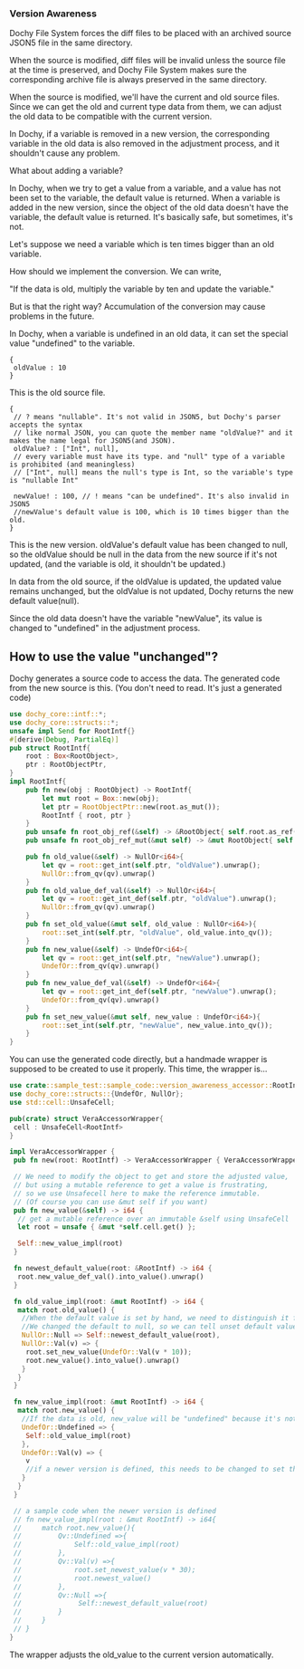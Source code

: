 ### Version Awareness

Dochy File System forces the diff files to be placed with 
 an archived source JSON5 file in the same directory.

When the source is modified, diff files will be invalid unless 
the source file at the time is preserved, and Dochy File System makes sure
the corresponding archive file is always preserved in the same directory.

When the source is modified, we'll have the current and old source files.
Since we can get the old and current type data from them,
we can adjust the old data to be compatible with the current version.

In Dochy, if a variable is removed in a new version, 
the corresponding variable in the old data is also removed in the adjustment process, 
and it shouldn't cause any problem.

What about adding a variable?

In Dochy, when we try to get a value from a variable, 
and a value has not been set to the variable, the default value is returned.
When a variable is added in the new version, since the object of the old data doesn't have the variable,
the default value is returned. It's basically safe, but sometimes, it's not.

Let's suppose we need a variable which is ten times bigger than an old variable.

How should we implement the conversion. We can write,

"If the data is old, multiply the variable by ten and update the variable."

But is that the right way? Accumulation of the conversion may cause problems in the future.

In Dochy, when a variable is undefined in an old data, it can set the special value "undefined" to the variable.

```json5
{
 oldValue : 10
}
```
 This is the old source file.
```json5
{
 // ? means "nullable". It's not valid in JSON5, but Dochy's parser accepts the syntax
 // like normal JSON, you can quote the member name "oldValue?" and it makes the name legal for JSON5(and JSON).   
 oldValue? : ["Int", null], 
 // every variable must have its type. and "null" type of a variable is prohibited (and meaningless)
 // ["Int", null] means the null's type is Int, so the variable's type is "nullable Int"
 
 newValue! : 100, // ! means "can be undefined". It's also invalid in JSON5
 //newValue's default value is 100, which is 10 times bigger than the old.
}
 ```
This is the new version. oldValue's default value has been changed to null, 
so the oldValue should be null in the data from the new source if it's not updated,
(and the variable is old, it shouldn't be updated.)
 
In data from the old source, if the oldValue is updated, 
the updated value remains unchanged, but the oldValue is not updated,
Dochy returns the new default value(null).

Since the old data doesn't have the variable "newValue", its value is 
changed to "undefined" in the adjustment process.

## How to use the value "unchanged"?

Dochy generates a source code to access the data. 
The generated code from the new source is this. 
(You don't need to read. It's just a generated code)
```Rust
use dochy_core::intf::*;
use dochy_core::structs::*;
unsafe impl Send for RootIntf{}
#[derive(Debug, PartialEq)]
pub struct RootIntf{
    root : Box<RootObject>,
    ptr : RootObjectPtr,
}
impl RootIntf{
    pub fn new(obj : RootObject) -> RootIntf{
		let mut root = Box::new(obj);
		let ptr = RootObjectPtr::new(root.as_mut());
		RootIntf { root, ptr }
	}
    pub unsafe fn root_obj_ref(&self) -> &RootObject{ self.root.as_ref() }
    pub unsafe fn root_obj_ref_mut(&mut self) -> &mut RootObject{ self.root.as_mut() }

	pub fn old_value(&self) -> NullOr<i64>{
		let qv = root::get_int(self.ptr, "oldValue").unwrap();
		NullOr::from_qv(qv).unwrap()
	}
	pub fn old_value_def_val(&self) -> NullOr<i64>{
		let qv = root::get_int_def(self.ptr, "oldValue").unwrap();
		NullOr::from_qv(qv).unwrap()
	}
	pub fn set_old_value(&mut self, old_value : NullOr<i64>){
		root::set_int(self.ptr, "oldValue", old_value.into_qv());
	}
	pub fn new_value(&self) -> UndefOr<i64>{
		let qv = root::get_int(self.ptr, "newValue").unwrap();
		UndefOr::from_qv(qv).unwrap()
	}
	pub fn new_value_def_val(&self) -> UndefOr<i64>{
		let qv = root::get_int_def(self.ptr, "newValue").unwrap();
		UndefOr::from_qv(qv).unwrap()
	}
	pub fn set_new_value(&mut self, new_value : UndefOr<i64>){
		root::set_int(self.ptr, "newValue", new_value.into_qv());
	}
}
```
You can use the generated code directly, but a handmade wrapper is 
supposed to be created to use it properly. This time, the wrapper is...
```Rust
use crate::sample_test::sample_code::version_awareness_accessor::RootIntf;
use dochy_core::structs::{UndefOr, NullOr};
use std::cell::UnsafeCell;

pub(crate) struct VeraAccessorWrapper{
 cell : UnsafeCell<RootIntf>
}

impl VeraAccessorWrapper {
 pub fn new(root: RootIntf) -> VeraAccessorWrapper { VeraAccessorWrapper { cell: UnsafeCell::new(root) } }

 // We need to modify the object to get and store the adjusted value,
 // but using a mutable reference to get a value is frustrating,
 // so we use Unsafecell here to make the reference immutable.
 // (Of course you can use &mut self if you want)
 pub fn new_value(&self) -> i64 {
  // get a mutable reference over an immutable &self using UnsafeCell
  let root = unsafe { &mut *self.cell.get() };

  Self::new_value_impl(root)
 }

 fn newest_default_value(root: &RootIntf) -> i64 {
  root.new_value_def_val().into_value().unwrap()
 }

 fn old_value_impl(root: &mut RootIntf) -> i64 {
  match root.old_value() {
   //When the default value is set by hand, we need to distinguish it from the unset default value
   //We changed the default to null, so we can tell unset default value
   NullOr::Null => Self::newest_default_value(root),
   NullOr::Val(v) => {
    root.set_new_value(UndefOr::Val(v * 10));
    root.new_value().into_value().unwrap()
   }
  }
 }

 fn new_value_impl(root: &mut RootIntf) -> i64 {
  match root.new_value() {
   //If the data is old, new_value will be "undefined" because it's not defined at the time.
   UndefOr::Undefined => {
    Self::old_value_impl(root)
   },
   UndefOr::Val(v) => {
    v
    //if a newer version is defined, this needs to be changed to set the newer variable
   }
  }
 }

 // a sample code when the newer version is defined
 // fn new_value_impl(root : &mut RootIntf) -> i64{
 //     match root.new_value(){
 //         Qv::Undefined =>{
 //             Self::old_value_impl(root)
 //         },
 //         Qv::Val(v) =>{
 //             root.set_newest_value(v * 30);
 //             root.newest_value()
 //         },
 //         Qv::Null =>{
 //              Self::newest_default_value(root)
 //         }
 //     }
 // }
}
```
The wrapper adjusts the old_value to the current version automatically.

